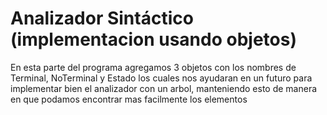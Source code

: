 # Analizador Sintáctico (implementacion usando objetos)

En esta parte del programa agregamos 3 objetos con los nombres de Terminal, NoTerminal y Estado los cuales nos ayudaran en un futuro para implementar bien el analizador con un arbol, manteniendo esto de manera en que podamos encontrar mas facilmente los elementos 

